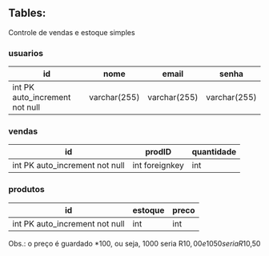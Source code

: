 ## Tables:
Controle de vendas e estoque simples

### usuarios

| id                             | nome         | email        | senha        |
| ------------------------------ | ------------ | ------------ | ------------ |
| int PK auto_increment not null | varchar(255) | varchar(255) | varchar(255) |

### vendas

| id                             | prodID         | quantidade |
| ------------------------------ | -------------- | ---------- |
| int PK auto_increment not null | int foreignkey | int        |

### produtos

| id                             | estoque | preco |
| ------------------------------ | ------- | ----- |
| int PK auto_increment not null | int     | int   |

Obs.: o preço é guardado \*100, ou seja, 1000 seria R$10,00 e 1050 seria R$10,50